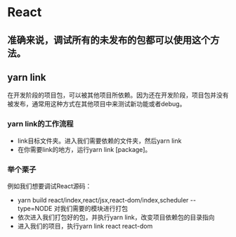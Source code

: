 # React
## 准确来说，调试所有的未发布的包都可以使用这个方法。
## yarn link
在开发阶段的项目包，可以被其他项目所依赖。因为还在开发阶段，项目包并没有被发布，通常用这种方式在其他项目中来测试新功能或者debug。
### yarn link的工作流程
- link目标文件夹。进入我们需要依赖的文件夹，然后yarn link
- 在你需要link的地方，运行yarn link [package]。
### 举个栗子
例如我们想要调试React源码：

- yarn build react/index,react/jsx,react-dom/index,scheduler --type=NODE     对我们需要的模块进行打包
- 依次进入我们打包好的包，并执行yarn link，改变项目依赖包的目录指向
- 进入我们的项目，执行yarn link react react-dom